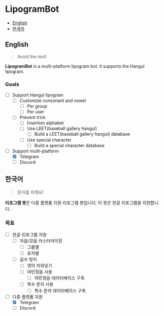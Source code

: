 # LipogramBot
  * [English](#English)
  * [한국어](#한국어)

## English
> Avoid the text!

**LipogramBot** is a multi-platform lipogram bot.
it supports the Hangul lipogram.

### Goals
 * [ ] Support Hangul lipogram
   * [ ] Customize consonant and vowel
      * [ ] Per group
      * [ ] Per user
   * [ ] Prevent trick
      * [ ] Insertion alphabet
      * [ ] Use LEET(baseball gallery hangul)
         * [ ] Build a LEET(baseball gallery hangul) database
      * [ ] Use special character
         * [ ] Build a special character database
 * [ ] Support multi-platform
   * [x] Telegram
   * [ ] Discord

## 한국어
> 문자를 피해요!

**리포그램 봇**은 다중 플랫폼 지원 리포그램 봇입니다.
이 봇은 한글 리포그램을 지원합니다.

### 목표
 * [ ] 한글 리포그램 지원
   * [ ] 자음/모음 커스터마이징
      * [ ] 그룹별
      * [ ] 유저별
   * [ ] 꼼수 방지
      * [ ] 영어 끼워넣기
      * [ ] 야민정음 사용
         * [ ] 야민정음 데이터베이스 구축
      * [ ] 특수 문자 사용
         * [ ] 특수 문자 데이터베이스 구축
 * [ ] 다중 플랫폼 지원
   * [x] Telegram
   * [ ] Discord